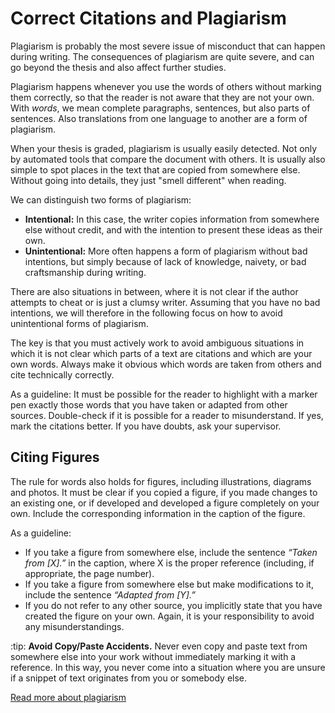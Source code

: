 # Correct Citations and Plagiarism

Plagiarism is probably the most severe issue of misconduct that can happen during writing. The consequences of plagiarism are quite severe, and can go beyond the thesis and also affect further studies. 

Plagiarism happens whenever you use the words of others without marking them correctly, so that the reader is not aware that they are not your own. With *words*, we mean complete paragraphs, sentences, but also parts of sentences. Also translations from one language to another are a form of plagiarism. 

When your thesis is graded, plagiarism is usually easily detected. Not only by automated tools that compare the document with others. It is usually also simple to spot places in the text that are copied from somewhere else. Without going into details, they just "smell different" when reading.  

We can distinguish two forms of plagiarism:

- **Intentional:** In this case, the writer copies information from somewhere else without credit, and with the intention to present these ideas as their own.
- **Unintentional:** More often happens a form of plagiarism without bad intentions, but simply because of lack of knowledge, naivety, or bad craftsmanship during writing.

There are also situations in between, where it is not clear if the author attempts to cheat or is just a clumsy writer. Assuming that you have no bad intentions, we will therefore in the following focus on how to avoid unintentional forms of plagiarism.

The key is that you must actively work to avoid ambiguous situations in which it is not clear which parts of a text are citations and which are your own words. Always make it obvious which words are taken from others and cite technically correctly.

As a guideline: It must be possible for the reader to highlight with a marker pen exactly those words that you have taken or adapted from other sources. Double-check if it is possible for a reader to misunderstand. If yes, mark the citations better. If you have doubts, ask your supervisor.

## Citing Figures

The rule for words also holds for figures, including illustrations, diagrams and photos. It must be clear if you copied a figure, if you made changes to an existing one, or if developed and developed a figure completely on your own. Include the corresponding information in the caption of the figure.

As a guideline:

- If you take a figure from somewhere else, include the sentence *“Taken from [X].”* in the caption, where X is the proper reference (including, if appropriate, the page number).
- If you take a figure from somewhere else but make modifications to it, include the sentence *“Adapted from [Y].”*
- If you do not refer to any other source, you implicitly state that you have created the figure on your own. Again, it is your responsibility to avoid any misunderstandings.


:tip: **Avoid Copy/Paste Accidents.** Never even copy and paste text from somewhere else into your work without immediately marking it with a reference. In this way, you never come into a situation where you are unsure if a snippet of text originates from you or somebody else.


[Read more about plagiarism](http://libguides.usc.edu/writingguide/plagiarism)